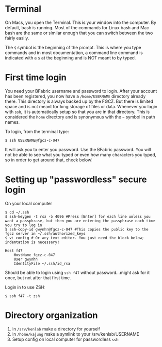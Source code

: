 # Terminal

On Macs, you open the Terminal. This is your window into the computer. By default, bash is running. Most of the commands for Linux bash and Mac bash are the same or similar enough that you can switch between the two fairly easily.

The `$` symbol is the beginning of the prompt. This is where you type commands and in most documentation, a command line command is indicated with a `$` at the beginning and is NOT meant to by typed. 

# First time login

You need your BFabric username and password to login. After your account has been registered, you now have a `/home/USERNAME` directory already there. This directory is always backed up by the FGCZ. But there is limited space and is not meant for long storage of files or data. Whenever you login with `ssh`, it is automatically setup so that you are in that directory. This is considered the `home` directory and is synonymous with the `~` symbol in path names.

To login, from the terminal type:

    $ ssh USERNAME@fgcz-c-047

It will ask you to enter you password. Use the BFabric password. You will not be able to see what you typed or even how many characters you typed, so in order to get around that, check below!

# Setting up "passwordless" secure login

On your local computer

    $ cd ~/.ssh
    $ ssh-keygen -t rsa -b 4096 #Press [Enter] for each line unless you want a passphrase, but then you are entering the passphrase each time you try to log in
    $ ssh-copy-id gwynhn@fgcz-c-047 #This copies the public key to the fgcz server in ~/.ssh/authorized_keys
    $ vi config # Or any text editor. You just need the block below; indentation is necessary!

    Host f47
        HostName fgcz-c-047
        User gwynhn
        IdentityFile ~/.ssh/id_rsa

Should be able to login using `ssh f47` without password...might ask for it once, but not after that first time.

Login in to use ZSH:

    $ ssh f47 -t zsh

# Directory organization

1. In `/srv/kenlab` make a directory for yourself
2. In `/home/kajung` make a symlink to your /srv/kenlab/USERNAME
3. Setup config on local computer for passwordless `ssh`
